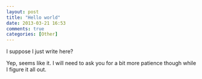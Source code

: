 ```yaml
---
layout: post
title: "Hello world"
date: 2013-03-21 16:53
comments: true
categories: [Other]
---
```

I suppose I just write here?

<!-- more -->

Yep, seems like it. I will need to ask you for a bit more patience though while I figure it all out.
